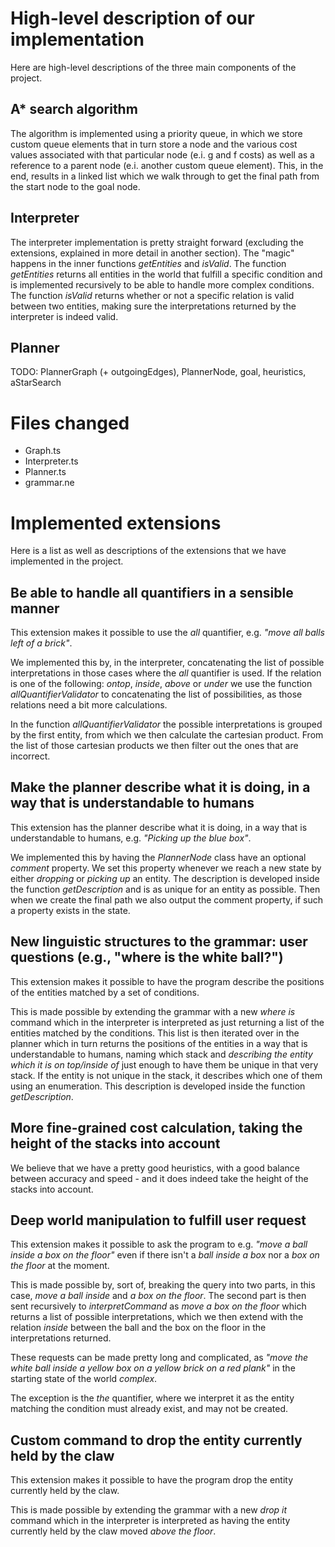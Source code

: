 # High-level description of our implementation
Here are high-level descriptions of the three main components of the project.

## A* search algorithm
The algorithm is implemented using a priority queue, in which we store custom queue elements that in turn store a node and the various cost values associated with that particular node (e.i. g and f costs) as well as a reference to a parent node (e.i. another custom queue element). This, in the end, results in a linked list which we walk through to get the final path from the start node to the goal node.

## Interpreter
The interpreter implementation is pretty straight forward (excluding the extensions, explained in more detail in another section). The "magic" happens in the inner functions *getEntities* and *isValid*. The function *getEntities* returns all entities in the world that fulfill a specific condition and is implemented recursively to be able to handle more complex conditions. The function *isValid* returns whether or not a specific relation is valid between two entities, making sure the interpretations returned by the interpreter is indeed valid.

## Planner
TODO: PlannerGraph (+ outgoingEdges), PlannerNode, goal, heuristics, aStarSearch

# Files changed
* Graph.ts
* Interpreter.ts
* Planner.ts
* grammar.ne

# Implemented extensions
Here is a list as well as descriptions of the extensions that we have implemented in the project.

## Be able to handle all quantifiers in a sensible manner
This extension makes it possible to use the *all* quantifier, e.g. *"move all balls left of a brick"*.

We implemented this by, in the interpreter, concatenating the list of possible interpretations in those cases where the *all* quantifier is used. If the relation is one of the following: *ontop*, *inside*, *above* or *under* we use the function *allQuantifierValidator* to concatenating the list of possibilities, as those relations need a bit more calculations.

In the function *allQuantifierValidator* the possible interpretations is grouped by the first entity, from which we then calculate the cartesian product. From the list of those cartesian products we then filter out the ones that are incorrect.

## Make the planner describe what it is doing, in a way that is understandable to humans
This extension has the planner describe what it is doing, in a way that is understandable to humans, e.g. *"Picking up the blue box"*.

We implemented this by having the *PlannerNode* class have an optional *comment* property. We set this property whenever we reach a new state by either *dropping* or *picking up* an entity. The description is developed inside the function *getDescription* and is as unique for an entity as possible. Then when we create the final path we also output the comment property, if such a property exists in the state.

## New linguistic structures to the grammar: user questions (e.g., "where is the white ball?")
This extension makes it possible to have the program describe the positions of the entities matched by a set of conditions.

This is made possible by extending the grammar with a new *where is* command which in the interpreter is interpreted as just returning a list of the entities matched by the conditions. This list is then iterated over in the planner which in turn returns the positions of the entities in a way that is understandable to humans, naming which stack and *describing the entity which it is on top/inside of* just enough to have them be unique in that very stack. If the entity is not unique in the stack, it describes which one of them using an enumeration. This description is developed inside the function *getDescription*.

## More fine-grained cost calculation, taking the height of the stacks into account
We believe that we have a pretty good heuristics, with a good balance between accuracy and speed - and it does indeed take the height of the stacks into account.

## Deep world manipulation to fulfill user request
This extension makes it possible to ask the program to e.g. *"move a ball inside a box on the floor"* even if there isn't a *ball inside a box* nor a *box on the floor* at the moment.

This is made possible by, sort of, breaking the query into two parts, in this case, *move a ball inside* and *a box on the floor*. The second part is then sent recursively to *interpretCommand* as *move a box on the floor* which returns a list of possible interpretations, which we then extend with the relation *inside* between the ball and the box on the floor in the interpretations returned.

These requests can be made pretty long and complicated, as *"move the white ball inside a yellow box on a yellow brick on a red plank"* in the starting state of the world *complex*.

The exception is the *the* quantifier, where we interpret it as the entity matching the condition must already exist, and may not be created.

## Custom command to drop the entity currently held by the claw
This extension makes it possible to have the program drop the entity currently held by the claw.

This is made possible by extending the grammar with a new *drop it* command which in the interpreter is interpreted as having the entity currently held by the claw moved *above the floor*.
